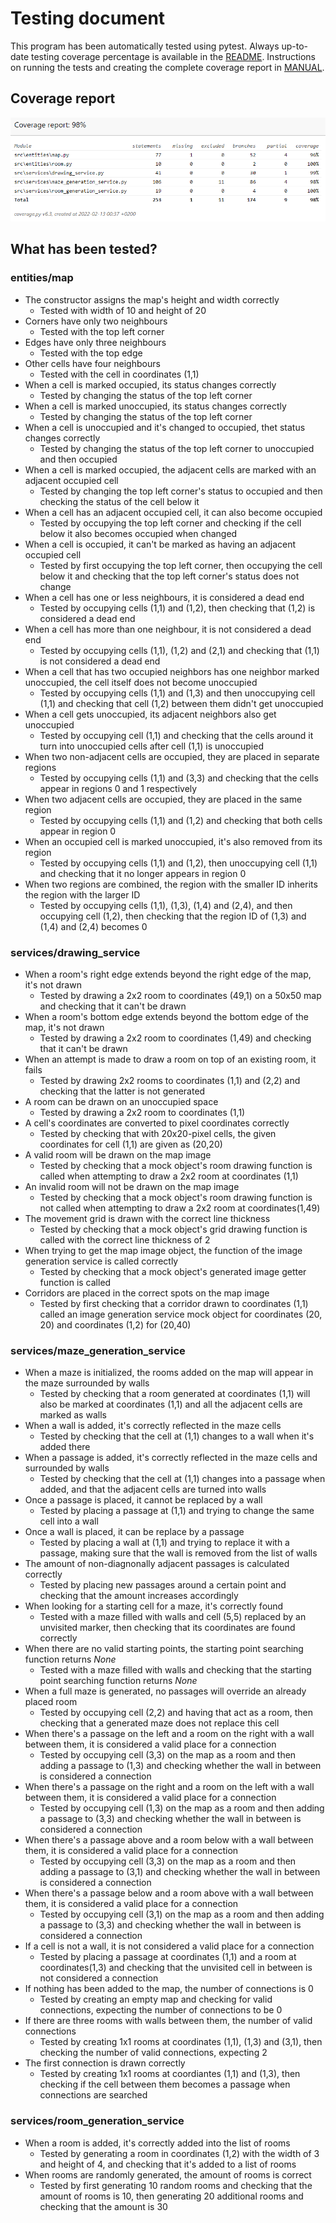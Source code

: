# Testing document
This program has been automatically tested using pytest. Always up-to-date testing coverage percentage is available in the [README](https://github.com/Veloxization/dnd-dungeon-generator/blob/master/README.md). Instructions on running the tests and creating the complete coverage report in [MANUAL](https://github.com/Veloxization/dnd-dungeon-generator/blob/main/documentation/MANUAL.md).

## Coverage report
<img src="https://github.com/Veloxization/dnd-dungeon-generator/blob/main/documentation/images/coveragereport.png">

## What has been tested?
### entities/map
- The constructor assigns the map's height and width correctly
    - Tested with width of 10 and height of 20
- Corners have only two neighbours
    - Tested with the top left corner
- Edges have only three neighbours
    - Tested with the top edge
- Other cells have four neighbours
    - Tested with the cell in coordinates (1,1)
- When a cell is marked occupied, its status changes correctly
    - Tested by changing the status of the top left corner
- When a cell is marked unoccupied, its status changes correctly
    - Tested by changing the status of the top left corner
- When a cell is unoccupied and it's changed to occupied, thet status changes correctly
    - Tested by changing the status of the top left corner to unoccupied and then occupied
- When a cell is marked occupied, the adjacent cells are marked with an adjacent occupied cell
    - Tested by changing the top left corner's status to occupied and then checking the status of the cell below it
- When a cell has an adjacent occupied cell, it can also become occupied
    - Tested by occupying the top left corner and checking if the cell below it also becomes occupied when changed
- When a cell is occupied, it can't be marked as having an adjacent occupied cell
    - Tested by first occupying the top left corner, then occupying the cell below it and checking that the top left corner's status does not change
- When a cell has one or less neighbours, it is considered a dead end
    - Tested by occupying cells (1,1) and (1,2), then checking that (1,2) is considered a dead end
- When a cell has more than one neighbour, it is not considered a dead end
    - Tested by occupying cells (1,1), (1,2) and (2,1) and checking that (1,1) is not considered a dead end
- When a cell that has two occupied neighbors has one neighbor marked unoccupied, the cell itself does not become unoccupied
    - Tested by occupying cells (1,1) and (1,3) and then unoccupying cell (1,1) and checking that cell (1,2) between them didn't get unoccupied
- When a cell gets unoccupied, its adjacent neighbors also get unoccupied
    - Tested by occupying cell (1,1) and checking that the cells around it turn into unoccupied cells after cell (1,1) is unoccupied
- When two non-adjacent cells are occupied, they are placed in separate regions
    - Tested by occupying cells (1,1) and (3,3) and checking that the cells appear in regions 0 and 1 respectively
- When two adjacent cells are occupied, they are placed in the same region
    - Tested by occupying cells (1,1) and (1,2) and checking that both cells appear in region 0
- When an occupied cell is marked unoccupied, it's also removed from its region
    - Tested by occupying cells (1,1) and (1,2), then unoccupying cell (1,1) and checking that it no longer appears in region 0
- When two regions are combined, the region with the smaller ID inherits the region with the larger ID
    - Tested by occupying cells (1,1), (1,3), (1,4) and (2,4), and then occupying cell (1,2), then checking that the region ID of (1,3) and (1,4) and (2,4) becomes 0
### services/drawing_service
- When a room's right edge extends beyond the right edge of the map, it's not drawn
    - Tested by drawing a 2x2 room to coordinates (49,1) on a 50x50 map and checking that it can't be drawn
- When a room's bottom edge extends beyond the bottom edge of the map, it's not drawn
    - Tested by drawing a 2x2 room to coordinates (1,49) and checking that it can't be drawn
- When an attempt is made to draw a room on top of an existing room, it fails
    - Tested by drawing 2x2 rooms to coordinates (1,1) and (2,2) and checking that the latter is not generated
- A room can be drawn on an unoccupied space
    - Tested by drawing a 2x2 room to coordinates (1,1)
- A cell's coordinates are converted to pixel coordinates correctly
    - Tested by checking that with 20x20-pixel cells, the given coordinates for cell (1,1) are given as (20,20)
- A valid room will be drawn on the map image
    - Tested by checking that a mock object's room drawing function is called when attempting to draw a 2x2 room at coordinates (1,1)
- An invalid room will not be drawn on the map image
    - Tested by checking that a mock object's room drawing function is not called when attempting to draw a 2x2 room at coordinates(1,49)
- The movement grid is drawn with the correct line thickness
    - Tested by checking that a mock object's grid drawing function is called with the correct line thickness of 2
- When trying to get the map image object, the function of the image generation service is called correctly
    - Tested by checking that a mock object's generated image getter function is called
- Corridors are placed in the correct spots on the map image
    - Tested by first checking that a corridor drawn to coordinates (1,1) called an image generation service mock object for coordinates (20, 20) and coordinates (1,2) for (20,40)
### services/maze_generation_service
- When a maze is initialized, the rooms added on the map will appear in the maze surrounded by walls
    - Tested by checking that a room generated at coordinates (1,1) will also be marked at coordinates (1,1) and all the adjacent cells are marked as walls
- When a wall is added, it's correctly reflected in the maze cells
    - Tested by checking that the cell at (1,1) changes to a wall when it's added there
- When a passage is added, it's correctly reflected in the maze cells and surrounded by walls
    - Tested by checking that the cell at (1,1) changes into a passage when added, and that the adjacent cells are turned into walls
- Once a passage is placed, it cannot be replaced by a wall
    - Tested by placing a passage at (1,1) and trying to change the same cell into a wall
- Once a wall is placed, it can be replace by a passage
    - Tested by placing a wall at (1,1) and trying to replace it with a passage, making sure that the wall is removed from the list of walls
- The amount of non-diagnonally adjacent passages is calculated correctly
    - Tested by placing new passages around a certain point and checking that the amount increases accordingly
- When looking for a starting cell for a maze, it's correctly found
    - Tested with a maze filled with walls and cell (5,5) replaced by an unvisited marker, then checking that its coordinates are found correctly
- When there are no valid starting points, the starting point searching function returns _None_
    - Tested with a maze filled with walls and checking that the starting point searching function returns _None_
- When a full maze is generated, no passages will override an already placed room
    - Tested by occupying cell (2,2) and having that act as a room, then checking that a generated maze does not replace this cell
- When there's a passage on the left and a room on the right with a wall between them, it is considered a valid place for a connection
    - Tested by occupying cell (3,3) on the map as a room and then adding a passage to (1,3) and checking whether the wall in between is considered a connection
- When there's a passage on the right and a room on the left with a wall between them, it is considered a valid place for a connection
    - Tested by occupying cell (1,3) on the map as a room and then adding a passage to (3,3) and checking whether the wall in between is considered a connection
- When there's a passage above and a room below with a wall between them, it is considered a valid place for a connection
    - Tested by occupying cell (3,3) on the map as a room and then adding a passage to (3,1) and checking whether the wall in between is considered a connection
- When there's a passage below and a room above with a wall between them, it is considered a valid place for a connection
    - Tested by occupying cell (3,1) on the map as a room and then adding a passage to (3,3) and checking whether the wall in between is considered a connection
- If a cell is not a wall, it is not considered a valid place for a connection
    - Tested by placing a passage at coordinates (1,1) and a room at coordinates(1,3) and checking that the unvisited cell in between is not considered a connection
- If nothing has been added to the map, the number of connections is 0
    - Tested by creating an empty map and checking for valid connections, expecting the number of connections to be 0
- If there are three rooms with walls between them, the number of valid connections
    - Tested by creating 1x1 rooms at coordinates (1,1), (1,3) and (3,1), then checking the number of valid connections, expecting 2
- The first connection is drawn correctly
    - Tested by creating 1x1 rooms at coordiantes (1,1) and (1,3), then checking if the cell between them becomes a passage when connections are searched
### services/room_generation_service
- When a room is added, it's correctly added into the list of rooms
    - Tested by generating a room in coordinates (1,2) with the width of 3 and height of 4, and checking that it's added to a list of rooms
- When rooms are randomly generated, the amount of rooms is correct
    - Tested by first generating 10 random rooms and checking that the amount of rooms is 10, then generating 20 additional rooms and checking that the amount is 30
